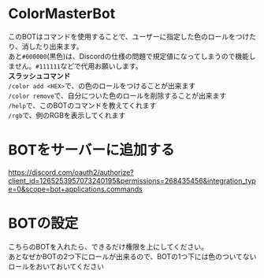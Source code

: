 # ColorMasterBot  
このBOTはコマンドを使用することで、ユーザーに指定した色のロールをつけたり、消したり出来ます。  
あと`#000000`(黒色)は、Discordの仕様の問題で規定値になってしまうので機能しません。`#111111`などで代用お願いします。  
**スラッシュコマンド**  
`/color add <HEX>`で、<HEX>の色のロールをつけることが出来ます  
`/color remove`で、自分についた色のロールを削除することが出来ます  
`/help`で、このBOTのコマンドを教えてくれます  
`/rgb`で、例のRGBを表示してくれます  
# BOTをサーバーに追加する  
https://discord.com/oauth2/authorize?client_id=1265253957073240195&permissions=268435456&integration_type=0&scope=bot+applications.commands  
# BOTの設定  
こちらのBOTを入れたら、できるだけ権限を上にしてください。  
あとなぜかBOTの2つ下にロールが出来るので、BOTの1つ下には色のついてないロールをおいておいてください
